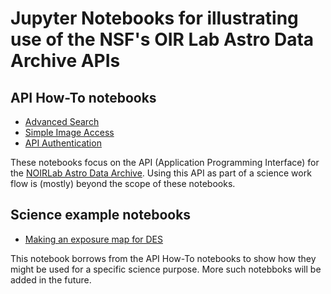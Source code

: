# Jupyter Notebooks for illustrating use of the NSF's OIR Lab Astro Data Archive APIs

## API How-To notebooks

- [Advanced Search ](advanced-search.ipynb)
- [Simple Image Access](sia.ipynb)
- [API Authentication](api-authentication.ipynb)

These notebooks focus on the API (Application Programming Interface)
for the [NOIRLab Astro Data Archive](https://astroarchive.noao.edu/api/docs/).
Using this API as part of a science work
flow is (mostly) beyond the scope of these notebooks. 

## Science example notebooks

- [Making an exposure map for DES](exposure-map.ipynb)

This notebook borrows from the API How-To notebooks to show how they might be used for a specific science purpose.  More such notebboks will be added in the future.
